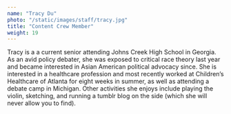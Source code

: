```yaml
---
name: "Tracy Du"
photo: "/static/images/staff/tracy.jpg"
title: "Content Crew Member"
weight: 19
---
```

Tracy is a a current senior attending Johns Creek High School in Georgia. As an avid policy debater, she was exposed to critical race theory last year and became interested in Asian American political advocacy since. She is interested in a healthcare profession and most recently worked at Children’s Healthcare of Atlanta for eight weeks in summer, as well as attending a debate camp in Michigan. Other activities she enjoys include playing the violin, sketching, and running a tumblr blog on the side (which she will never allow you to find).